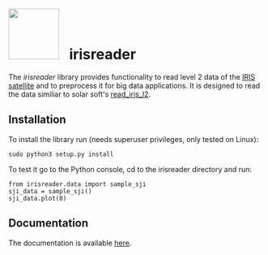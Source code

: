 # <img src="https://gitlab.fhnw.ch/uploads/-/system/project/avatar/983/irisreader.png" width="100" height="100"/> &nbsp; irisreader #

The _irisreader_ library provides functionality to read level 2 data of the [IRIS satellite](https://www.nasa.gov/mission_pages/iris/index.html) and to preprocess it for big data applications. 
It is designed to read the data similiar to solar soft's [read_iris_l2](http://iris.lmsal.com/itn26/iris_level2.html).


## Installation ##

To install the library run (needs superuser privileges, only tested on Linux):

    sudo python3 setup.py install

To test it go to the Python console, cd to the irisreader directory and run:

    from irisreader.data import sample_sji
    sji_data = sample_sji()
    sji_data.plot(0)

## Documentation ##

The documentation is available [here](https://www.cs.technik.fhnw.ch/iris/irisreader_docs/).